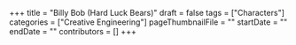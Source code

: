 +++
title = "Billy Bob (Hard Luck Bears)"
draft = false
tags = ["Characters"]
categories = ["Creative Engineering"]
pageThumbnailFile = ""
startDate = ""
endDate = ""
contributors = []
+++
